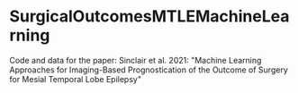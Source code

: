 # SurgicalOutcomesMTLEMachineLearning
Code and data for the paper: Sinclair et al. 2021: "Machine Learning Approaches for Imaging-Based Prognostication of the Outcome of Surgery for Mesial Temporal Lobe Epilepsy"
